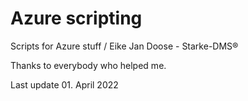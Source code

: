 # Azure scripting
Scripts for Azure stuff / Eike Jan Doose - Starke-DMS®

Thanks to everybody who helped me.

Last update 01. April 2022
